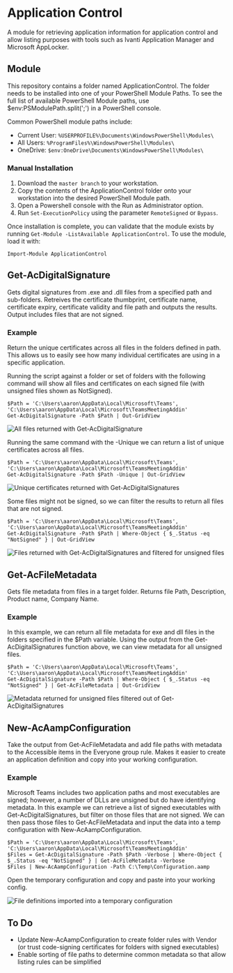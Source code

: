 # Application Control

A module for retrieving application information for application control and allow listing purposes with tools such as Ivanti Application Manager and Microsoft AppLocker.

## Module

This repository contains a folder named ApplicationControl. The folder needs to be installed into one of your PowerShell Module Paths. To see the full list of available PowerShell Module paths, use $env:PSModulePath.split(';') in a PowerShell console.

Common PowerShell module paths include:

* Current User: `%USERPROFILE%\Documents\WindowsPowerShell\Modules\`
* All Users: `%ProgramFiles%\WindowsPowerShell\Modules\`
* OneDrive: `$env:OneDrive\Documents\WindowsPowerShell\Modules\`

### Manual Installation

1. Download the `master branch` to your workstation.
2. Copy the contents of the ApplicationControl folder onto your workstation into the desired PowerShell Module path.
3. Open a Powershell console with the Run as Administrator option.
4. Run `Set-ExecutionPolicy` using the parameter `RemoteSigned` or `Bypass`.

Once installation is complete, you can validate that the module exists by running `Get-Module -ListAvailable ApplicationControl`. To use the module, load it with:

    Import-Module ApplicationControl

## Get-AcDigitalSignature

Gets digital signatures from .exe and .dll files from a specified path and sub-folders. Retreives the certificate thumbprint, certificate name, certificate expiry, certificate validity and file path and outputs the results. Output includes files that are not signed.

### Example

Return the unique certificates across all files in the folders defined in path. This allows us to easily see how many individual certificates are using in a specific application.

Running the script against a folder or set of folders with the following command will show all files and certificates on each signed file (with unsigned files shown as NotSigned).

    $Path = 'C:\Users\aaron\AppData\Local\Microsoft\Teams', 'C:\Users\aaron\AppData\Local\Microsoft\TeamsMeetingAddin'
    Get-AcDigitalSignature -Path $Path | Out-GridView

![All files returned with Get-AcDigitalSignature](https://raw.githubusercontent.com/aaronparker/ApplicationControl/master/img/DigitalSignature-All.PNG "All files returned with Get-AcDigitalSignatures")

Running the same command with the -Unique we can return a list of unique certificates across all files.

    $Path = 'C:\Users\aaron\AppData\Local\Microsoft\Teams', 'C:\Users\aaron\AppData\Local\Microsoft\TeamsMeetingAddin'
    Get-AcDigitalSignature -Path $Path -Unique | Out-GridView

![Unique certificates returned with Get-AcDigitalSignatures](https://raw.githubusercontent.com/aaronparker/ApplicationControl/master/img/DigitalSignature-Unique.PNG "Unique certificates returned with Get-AcDigitalSignatures")

Some files might not be signed, so we can filter the results to return all files that are not signed.

    $Path = 'C:\Users\aaron\AppData\Local\Microsoft\Teams', 'C:\Users\aaron\AppData\Local\Microsoft\TeamsMeetingAddin'
    Get-AcDigitalSignature -Path $Path | Where-Object { $_.Status -eq "NotSigned" } | Out-GridView

![Files returned with Get-AcDigitalSignatures and filtered for unsigned files](https://raw.githubusercontent.com/aaronparker/ApplicationControl/master/img/DigitalSignature-NotSigned.PNG "Files returned with Get-AcDigitalSignatures and filtered for unsigned files")

## Get-AcFileMetadata

Gets file metadata from files in a target folder. Returns file Path, Description, Product name, Company Name.

### Example

In this example, we can return all file metadata for exe and dll files in the folders specified in the $Path variable. Using the output from the Get-AcDigitalSignatures function above, we can view metadata for all unsigned files.

    $Path = 'C:\Users\aaron\AppData\Local\Microsoft\Teams', 'C:\Users\aaron\AppData\Local\Microsoft\TeamsMeetingAddin'
    Get-AcDigitalSignature -Path $Path | Where-Object { $_.Status -eq "NotSigned" } | Get-AcFileMetadata | Out-GridView

![Metadata returned for unsigned files filtered out of Get-AcDigitalSignatures](https://raw.githubusercontent.com/aaronparker/ApplicationControl/master/img/FileMetadata-NotSigned.PNG "Metadata returned for unsigned files filtered out of Get-AcDigitalSignatures")

## New-AcAampConfiguration

Take the output from Get-AcFileMetadata and add file paths with metadata to the Accessible items in the Everyone group rule.
Makes it easier to create an application definition and copy into your working configuration.

### Example

Microsoft Teams includes two application paths and most executables are signed; however, a number of DLLs are unsigned but do have identifying metadata. In this example we can retrieve a list of signed executables with Get-AcDigitalSignatures, but filter on those files that are not signed. We can then pass those files to Get-AcFileMetadata and input the data into a temp configuration with New-AcAampConfiguration.

    $Path = 'C:\Users\aaron\AppData\Local\Microsoft\Teams', 'C:\Users\aaron\AppData\Local\Microsoft\TeamsMeetingAddin'
    $Files = Get-AcDigitalSignature -Path $Path -Verbose | Where-Object { $_.Status -eq "NotSigned" } | Get-AcFileMetadata -Verbose
    $Files | New-AcAampConfiguration -Path C:\Temp\Configuration.aamp

Open the temporary configuration and copy and paste into your working config.

![File definitions imported into a temporary configuration](https://raw.githubusercontent.com/aaronparker/ApplicationControl/master/img/AampConfiguration.PNG "File definitions imported into a temporary configuration")

## To Do

* Update New-AcAampConfiguration to create folder rules with Vendor (or trust code-signing certificates for folders with signed executables)
* Enable sorting of file paths to determine common metadata so that allow listing rules can be simplified
